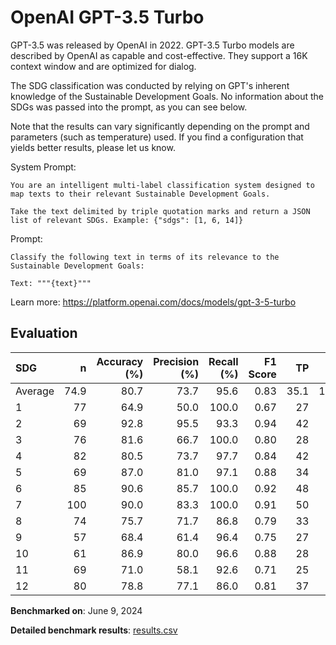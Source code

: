 # OpenAI GPT-3.5 Turbo

GPT-3.5 was released by OpenAI in 2022. GPT-3.5 Turbo models are described by
OpenAI as capable and cost-effective. They support a 16K context window and
are optimized for dialog.

The SDG classification was conducted by relying on GPT's inherent knowledge of
the Sustainable Development Goals. No information about the SDGs was passed
into the prompt, as you can see below.

Note that the results can vary significantly depending on the prompt and
parameters (such as temperature) used. If you find a configuration that yields
better results, please let us know.

System Prompt:

```
You are an intelligent multi-label classification system designed to map texts to their relevant Sustainable Development Goals.

Take the text delimited by triple quotation marks and return a JSON list of relevant SDGs. Example: {"sdgs": [1, 6, 14]}
```

Prompt:

```
Classify the following text in terms of its relevance to the Sustainable Development Goals:

Text: """{text}"""
```


Learn more: https://platform.openai.com/docs/models/gpt-3-5-turbo

## Evaluation

| SDG     |    n |   Accuracy (%) |   Precision (%) |   Recall (%) |   F1 Score |   TP |   FP |   TN |   FN |
|:--------|-----:|---------------:|----------------:|-------------:|-----------:|-----:|-----:|-----:|-----:|
| Average | 74.9 |           80.7 |            73.7 |         95.6 |       0.83 | 35.1 | 12.5 | 25.7 |  1.7 |
| 1       |   77 |           64.9 |            50.0 |        100.0 |       0.67 |   27 |   27 |   23 |    0 |
| 2       |   69 |           92.8 |            95.5 |         93.3 |       0.94 |   42 |    2 |   22 |    3 |
| 3       |   76 |           81.6 |            66.7 |        100.0 |       0.80 |   28 |   14 |   34 |    0 |
| 4       |   82 |           80.5 |            73.7 |         97.7 |       0.84 |   42 |   15 |   24 |    1 |
| 5       |   69 |           87.0 |            81.0 |         97.1 |       0.88 |   34 |    8 |   26 |    1 |
| 6       |   85 |           90.6 |            85.7 |        100.0 |       0.92 |   48 |    8 |   29 |    0 |
| 7       |  100 |           90.0 |            83.3 |        100.0 |       0.91 |   50 |   10 |   40 |    0 |
| 8       |   74 |           75.7 |            71.7 |         86.8 |       0.79 |   33 |   13 |   23 |    5 |
| 9       |   57 |           68.4 |            61.4 |         96.4 |       0.75 |   27 |   17 |   12 |    1 |
| 10      |   61 |           86.9 |            80.0 |         96.6 |       0.88 |   28 |    7 |   25 |    1 |
| 11      |   69 |           71.0 |            58.1 |         92.6 |       0.71 |   25 |   18 |   24 |    2 |
| 12      |   80 |           78.8 |            77.1 |         86.0 |       0.81 |   37 |   11 |   26 |    6 |

**Benchmarked on**: June 9, 2024

**Detailed benchmark results**: [results.csv](results.csv)